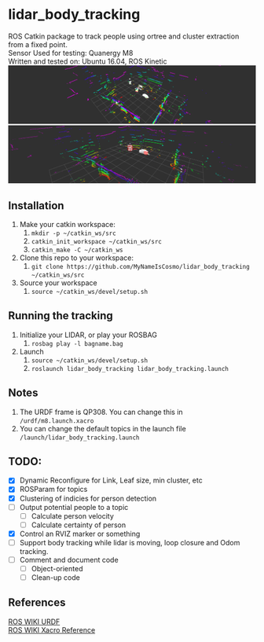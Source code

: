 # lidar_body_tracking
ROS Catkin package to track people using ortree and cluster extraction from a fixed point.  
Sensor Used for testing: Quanergy M8  
Written and tested on: Ubuntu 16.04, ROS Kinetic  
![](images/lidar_tracking.gif)  
![](images/clustered_markers.gif)  

## Installation
1. Make your catkin workspace:
    1. `mkdir -p ~/catkin_ws/src`
    2. `catkin_init_workspace ~/catkin_ws/src`
    3. `catkin_make -C ~/catkin_ws`
2. Clone this repo to your workspace:
    1. `git clone https://github.com/MyNameIsCosmo/lidar_body_tracking ~/catkin_ws/src`
3. Source your workspace
    1. `source ~/catkin_ws/devel/setup.sh`

## Running the tracking
1. Initialize your LIDAR, or play your ROSBAG  
    1. `rosbag play -l bagname.bag`
2. Launch 
    1. `source ~/catkin_ws/devel/setup.sh`
    2. `roslaunch lidar_body_tracking lidar_body_tracking.launch`

## Notes
1. The URDF frame is QP308. You can change this in `/urdf/m8.launch.xacro`  
2. You can change the default topics in the launch file `/launch/lidar_body_tracking.launch`  

## TODO:
- [x] Dynamic Reconfigure for Link, Leaf size, min cluster, etc  
- [x] ROSParam for topics
- [x] Clustering of indicies for person detection  
- [ ] Output potential people to a topic  
    - [ ] Calculate person velocity
    - [ ] Calculate certainty of person
- [x] Control an RVIZ marker or something  
- [ ] Support body tracking while lidar is moving, loop closure and Odom tracking.  
- [ ] Comment and document code  
    - [ ] Object-oriented
    - [ ] Clean-up code

## References
[ROS WIKI URDF](http://wiki.ros.org/urdf)  
[ROS WIKI Xacro Reference](http://wiki.ros.org/xacro)  
